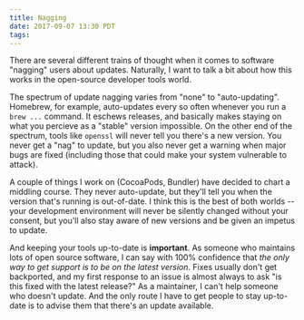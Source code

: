 ```yaml
---
title: Nagging
date: 2017-09-07 13:30 PDT
tags:
---
```


There are several different trains of thought when it comes to software "nagging" users about updates.
Naturally, I want to talk a bit about how this works in the open-source developer tools world.

<!-- more -->

The spectrum of update nagging varies from "none" to "auto-updating".
Homebrew, for example, auto-updates every so often whenever you run a `brew ...` command.
It eschews releases, and basically makes staying on what you percieve as a "stable" version impossible.
On the other end of the spectrum, tools like `openssl` will never tell you there's a new version. You never get a "nag" to update, but you also never get a warning when major bugs are fixed (including those that could make your system vulnerable to attack).

A couple of things I work on (CocoaPods, Bundler) have decided to chart a middling course. They never auto-update, but they'll tell you when the version that's running is out-of-date. I think this is the best of both worlds -- your development environment will never be silently changed without your consent, but you'll also stay aware of new versions and be given an impetus to update.

And keeping your tools up-to-date is **important**. As someone who maintains lots of open source software, I can say with 100% confidence that *the only way to get support is to be on the latest version*. Fixes usually don't get backported, and my first response to an issue is almost always to ask "is this fixed with the latest release?" As a maintainer, I can't help someone who doesn't update. And the only route I have to get people to stay up-to-date is to advise them that there's an update available.
